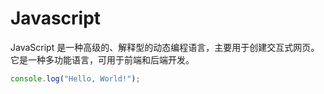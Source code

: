 
# Javascript

JavaScript 是一种高级的、解释型的动态编程语言，主要用于创建交互式网页。它是一种多功能语言，可用于前端和后端开发。


```javascript
console.log("Hello, World!");
```
